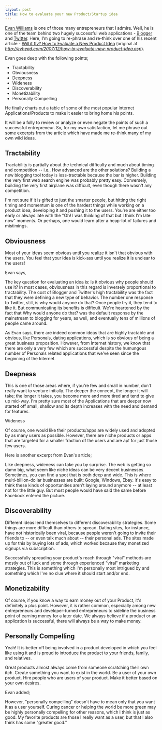 ```yaml
---
layout: post
title: How to evaluate your new Product/Startup idea
---
```


<a href="http://evhead.com/">Evan Williams</a> is one of those many entrepreneurs that I admire. Well, he is one of the team behind two hugely successful web applications - <a href="http://www.blogger.com/">Blogger</a> and <a href="http://twitter.com/">Twitter</a>. Here, I'm going to re-phrase and re-think over one of his recent article - <a href="https://web.archive.org/web/20160322105954/http://evhead.com/2007/12/how-to-evaluate-new-product-idea.asp">Will it fly? How to Evaluate a New Product Idea</a> (original at <em>http://evhead.com/2007/12/how-to-evaluate-new-product-idea.asp</em>).

Evan goes deep with the following points;

- Tractability
- Obviousness
- Deepness
- Wideness
- Discoverability
- Monetizability
- Personally Compelling

He finally charts out a table of some of the most popular Internet Applications/Products to make it easier to bring home his points.

It will be a folly to review or analyze or even negate the points of such a successful entrepreneur. So, for my own satisfaction, let me phrase out some excerpts from the article which have made me re-think many of my own wild ideas.

## Tractability

Tractability is partially about the technical difficulty and much about timing and competition -- i.e., How advanced are the other solutions? Building a new blogging tool today is less-tractable because the bar is higher. Building the very first web search engine was probably pretty easy. Conversely, building the very first airplane was difficult, even though there wasn't any competition.

I'm not sure if it is gifted to just the smarter people, but hitting the right timing and momentum is one of the hardest things while working on a product idea, developing it and pushing it to the users. You're are either too early or always late with the "Oh! I was thinking of that but I think I'm late now" moments. Or perhaps, one would learn after a heap-lot of failures and mistimings.

## Obviousness

Most of your ideas seem obvious until you realize it isn't that obvious with the users. You feel that your idea is kick-ass until you realize it is unclear to the users!

Evan says,

The key question for evaluating an idea is: Is it obvious why people should use it? In most cases, obviousness in this regard is inversely proportional to tractability. The cost of Blogger and Twitter's high tractability was the fact that they were defining a new type of behavior. The number one response to Twitter, still, is why would anyone do that? Once people try it, they tend to like it. But communicating its benefits is difficult. We're heartened by the fact that Why would anyone do that? was the default response by the mainstream to blogging for years, as well, and eventually tens of millions of people came around.

As Evan says, there are indeed common ideas that are highly tractable and obvious, like Personals, dating applications, which is so obvious of being a great business proposition. However, from Internet history, we know that there are only a very few which are successful despite the humungous number of Personals related applications that we've seen since the beginning of the Internet.

## Deepness

This is one of those areas where, if you're few and small in number, don't really want to venture initially. The deeper the concept, the longer it will take; the longer it takes, you become more and more tired and tend to give up mid-way. I'm pretty sure most of the Applications that are deeper now started off small, shallow and its depth increases with the need and demand for features.

Wideness

Of course, one would like their products/apps are widely used and adopted by as many users as possible. However, there are niche products or apps that are targeted for a smaller fraction of the users and are apt for just those few users.

Here is another excerpt from Evan's article;

Like deepness, wideness can take you by surprise. The web is getting so damn big, what seem like niche ideas can be very decent businesses. Sometimes, you can find a spot that is both deep and wide. This is where multi-billion-dollar businesses are built: Google, Windows, Ebay. It's easy to think these kinds of opportunities aren't laying around anymore -- at least not for the little guy. But most people would have said the same before Facebook entered the picture.

## Discoverability

Different ideas lend themselves to different discoverability strategies. Some things are more difficult than others to spread. Dating sites, for instance, have not historically been viral, because people weren't going to invite their friends to -- or even talk much about -- their personal ads. The sites made up for this by buying lots of ads, which worked because they monetized signups via subscription.

Successfully spreading your product's reach through "viral" methods are mostly out of luck and some through experienced "viral" marketing strategies. This is something which I'm personally most intrigued by and something which I've no clue where it should start and/or end.

## Monetizability

Of course, if you know a way to earn money out of your Product, it's definitely a plus point. However, it is rather common, especially among new entrepreneurs and developer-turned entrepreneurs to sideline the business point of earning money for a later date. We always believe if a product or an application is successful, there will always be a way to make money.

## Personally Compelling

Yeah! It is better off being involved in a product developed in which you feel like using it and is proud to introduce the product to your friends, family, and relatives.

Great products almost always come from someone scratching their own itch. Create something you want to exist in the world. Be a user of your own product. Hire people who are users of your product. Make it better based on your own desires.

Evan added;

However, "personally compelling" doesn't have to mean only that you want it as a user yourself. Curing cancer or helping the world be more green may be highly personally compelling for other reasons, which I think is just as good. My favorite products are those I really want as a user, but that I also think has some "greater good."
